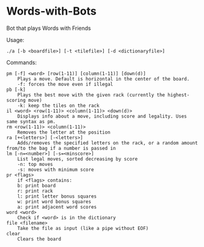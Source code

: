 # Words-with-Bots
Bot that plays Words with Friends

Usage:

	./a [-b <boardfile>] [-t <tilefile>] [-d <dictionaryfile>]

Commands:

	pm [-f] <word> [row(1-11)] [column(1-11)] [down(d)]
		Plays a move. Default is horizontal in the center of the board.
		-f: forces the move even if illegal
	pb [-k]
		Plays the best move with the given rack (currently the highest-scoring move)
		-k: keep the tiles on the rack
	il <word> <row(1-11)> <column(1-11)> <down(d)>
		Displays info about a move, including score and legality. Uses same syntax as pm.
	rm <row(1-11)> <column(1-11)>
		Removes the letter at the position
	ra [+<letters>] [-<letters>]
		Adds/removes the specified letters on the rack, or a random amount from/to the bag if a number is passed in
	lm [-n=<number>] [-s=<minscore>]
		List legal moves, sorted decreasing by score
		-n: top moves
		-s: moves with minimum score
	pr <flags>
		if <flags> contains:
		b: print board
		r: print rack
		l: print letter bonus squares
		w: print word bonus squares
		a: print adjacent word scores
	word <word>
		Check if <word> is in the dictionary
	file <filename>
		Take the file as input (like a pipe without EOF)
	clear
		Clears the board
